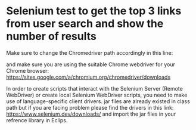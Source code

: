 # Selenium test to get the top 3 links from user search and show the number of results
Make sure to change the Chromedriver path accordingly in this line:

and make sure you are using the suitable Chrome webdriver for your Chrome browser: https://sites.google.com/a/chromium.org/chromedriver/downloads

In order to create scripts that interact with the Selenium Server (Remote WebDriver) or create local Selenium WebDriver scripts, you need to make use of language-specific client drivers.
jar files are already existed in class path but if you are facing problem please find the drivers in this link: https://www.selenium.dev/downloads/ and import the jar files in your refrence library in Eclips.

